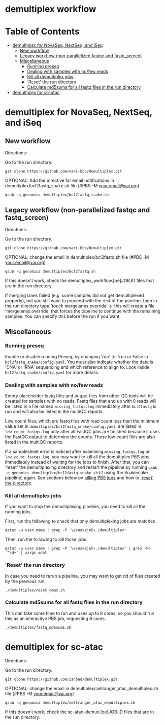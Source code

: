 # demultiplex workflow

Table of Contents
=================

   * [demultiplex for NovaSeq, NextSeq, and iSeq](#demultiplex-for-novaseq-nextseq-and-iseq)
      * [New workflow](#new-workflow)
      * [Legacy workflow (non-parallelized fastqc and fastq_screen)](#legacy-workflow-non-parallelized-fastqc-and-fastq_screen)
      * [Miscellaneous](#miscellaneous)
         * [Running preseq](#running-preseq)
         * [Dealing with samples with no/few reads](#dealing-with-samples-with-nofew-reads)
         * [Kill all demultiplex jobs](#kill-all-demultiplex-jobs)
         * ['Reset' the run directory](#reset-the-run-directory)
         * [Calculate md5sums for all fastq files in the run directory](#calculate-md5sums-for-all-fastq-files-in-the-run-directory)
   * [demultiplex for sc-atac](#demultiplex-for-sc-atac)

# demultiplex for NovaSeq, NextSeq, and iSeq

## New workflow

Directions:

Go to the run directory.

```git clone https://github.com/vari-bbc/demultiplex.git```

OPTIONAL: Add the directive for email notifications in demultiplex/bcl2fastq_snake.sh file (#PBS -M your.email@vai.org)

```qsub -q genomics demultiplex/bcl2fastq_snake.sh```


## Legacy workflow (non-parallelized fastqc and fastq_screen)

Directions:

Go to the run directory.

```git clone https://github.com/vari-bbc/demultiplex.git```

OPTIONAL: change the email in demultiplex/bcl2fastq.sh file (#PBS -M your.email@vai.org)

```qsub -q genomics demultiplex/bcl2fastq.sh```

If this doesn't work, check the demultiplex_workflow.[oe]JOB.ID files that are in the run directory.

If merging lanes failed (e.g. some samples did not get demultiplexed properly), but you still want to proceed with the rest of the pipeline, then in the run directory type 'touch mergelanes.override' <- this will create a file 'mergelanes.override' that forces the pipeline to continue with the remaining samples. You can specify this before the run if you want.


## Miscellaneous

### Running preseq

Enable or disable running Preseq, by changing 'run' to True or False in `bcl2fastq_snake/config.yaml`. You must also indicate whether the data is 'DNA' or 'RNA' sequencing and which reference to align to. Look inside `bcl2fastq_snake/config.yaml` for more details.

### Dealing with samples with no/few reads

Empty placeholder fastq files and output files from other QC tools will be created for samples with no reads. Fastq files that end up with 0 reads will be listed in a file named `missing_fastqs.log` immediately after `bcl2fastq` is run and will also be listed in the multiQC reports.

Low count files, which are fastq files with read count less than the minimum value set in `demultiplex/bcl2fastq_snake/config.yaml`, are listed in `low_count_fastqs.log` only after all FastQC jobs are finished because it uses the FastQC output to determine the counts. These low count files are also listed in the multiQC reports.

If a samplesheet error is noticed after examining `missing_fastqs.log` or `low_count_fastqs.log`, you may want to kill all the demultiplex PBS jobs immediately instead of waiting for the jobs to finish. After that, you can 'reset' the demultiplexing directory and restart the pipeline by running `qsub -q genomics demultiplex/bcl2fastq_snake.sh` (if using the Snakemake pipeline) again. See sections below on [killing PBS jobs](#kill-all-demultiplex-jobs) and how to ['reset' the directory](#reset-the-run-directory).

### Kill all demultiplex jobs

If you want to stop the demultiplexing pipeline, you need to kill all the running jobs.

First, run the following to check that only demultiplexing jobs are matched.

```qstat -u user.name | grep -P '\ssnakejob\.|demultiplex'```

Then, run the following to kill those jobs.

```qstat -u user.name | grep -P '\ssnakejob\.|demultiplex' | grep -Po '^\d+' | xargs qdel```

### 'Reset' the run directory

In case you need to rerun a pipeline, you may want to get rid of files created by the previous run.

```./demultiplex/reset_dmux.sh```

### Calculate md5sums for all fastq files in the run directory

This can take some time to run and uses up to 8 cores, so you should run this as an interactive PBS job, requesting 8 cores.

```./demultiplex/fastq_md5sums.sh```


# demultiplex for sc-atac

Directions:

Go to the run directory.

```git clone https://github.com/ianbed/demultiplex.git```

OPTIONAL: change the email in demultiplex/cellranger_atac_demultiplex.sh file (#PBS -M your.email@vai.org)

```qsub -q genomics demultiplex/cellranger_atac_demultiplex.sh```

If this doesn't work, check the sc-atac-demux.[oe]JOB.ID files that are in the run directory.
